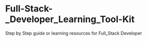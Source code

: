 # Full-Stack-_Developer_Learning_Tool-Kit
Step by Step guide or learning resources for Full_Stack Developer
